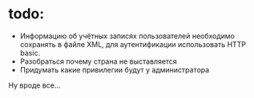 # todo:
- Информацию об учётных записях пользователей необходимо сохранять в файле XML, для аутентификации использовать HTTP basic.
- Разобраться почему страна не выставляется
- Придумать какие привилегии будут у администратора


Ну вроде все...

  

